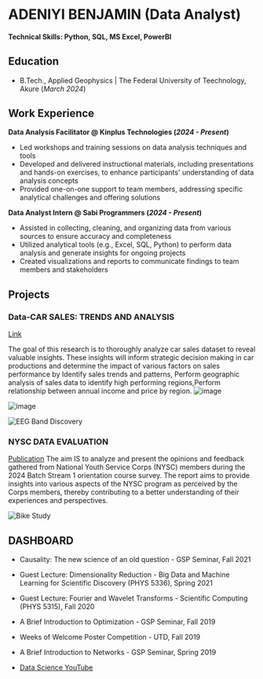 # ADENIYI BENJAMIN (Data Analyst)

#### Technical Skills: Python, SQL, MS Excel, PowerBI

## Education 			        		
- B.Tech., Applied Geophysics | The Federal University of Teechnology, Akure (_March 2024_)

## Work Experience
**Data Analysis Facilitator @ Kinplus Technologies (_2024 - Present_)**
- Led workshops and training sessions on data analysis techniques and tools
- Developed and delivered instructional materials, including presentations and hands-on exercises, to enhance participants' understanding of data analysis concepts
- Provided one-on-one support to team members, addressing specific analytical challenges and offering solutions

**Data Analyst Intern @ Sabi Programmers (_2024 - Present_)**
- Assisted in collecting, cleaning, and organizing data from various sources to ensure accuracy and completeness
- Utilized analytical tools (e.g., Excel, SQL, Python) to perform data analysis and generate insights for ongoing projects
- Created visualizations and reports to communicate findings to team members and stakeholders
## Projects
### Data-CAR SALES: TRENDS AND ANALYSIS
[Link](https://drive.google.com/drive/folders/1_evVvioLyGotZ7QaLHPc9o14-P6fU1_N)

The goal of this research is to thoroughly analyze car sales dataset to reveal valuable insights. These insights will inform strategic decision making in car productions and determine the impact of various factors on sales performance by Identify sales trends and patterns, Perform geographic analysis of sales data to identify high performing regions,Perform relationship between annual income and price by region.
![image](https://github.com/user-attachments/assets/3ff092e4-2401-4814-b4d3-ebfd8b2e2153)

![image](https://github.com/user-attachments/assets/ff53dbe1-0470-4499-b2e5-7c560d18a9fb)


![EEG Band Discovery](/assets/img/eeg_band_discovery.jpeg)

### NYSC DATA EVALUATION
[Publication](https://www.mdpi.com/1424-8220/22/11/4240)
The aim IS to analyze and present the opinions and feedback gathered from National Youth Service Corps (NYSC) members during the 2024 Batch Stream 1 orientation course survey. The report aims to provide insights into various aspects of the NYSC program as perceived by the Corps members, thereby contributing to a better understanding of their experiences and perspectives.


![Bike Study](/assets/img/bike_study.jpeg)

## DASHBOARD
- Causality: The new science of an old question - GSP Seminar, Fall 2021
- Guest Lecture: Dimensionality Reduction - Big Data and Machine Learning for Scientific Discovery (PHYS 5336), Spring 2021
- Guest Lecture: Fourier and Wavelet Transforms - Scientific Computing (PHYS 5315), Fall 2020
- A Brief Introduction to Optimization - GSP Seminar, Fall 2019
- Weeks of Welcome Poster Competition - UTD, Fall 2019
- A Brief Introduction to Networks - GSP Seminar, Spring 2019

- [Data Science YouTube](https://www.youtube.com/channel/UCa9gErQ9AE5jT2DZLjXBIdA)

